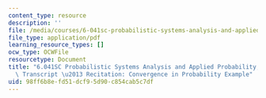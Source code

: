 ```yaml
---
content_type: resource
description: ''
file: /media/courses/6-041sc-probabilistic-systems-analysis-and-applied-probability-fall-2013/98ff6b8efd51dcf95d90c854cab5c7df_MIT6_041SCF13_Edit2_No33_Rec20_P3_ConvgProb2_300k.pdf
file_type: application/pdf
learning_resource_types: []
ocw_type: OCWFile
resourcetype: Document
title: "6.041SC Probabilistic Systems Analysis and Applied Probability, Fall 2013\
  \ Transcript \u2013 Recitation: Convergence in Probability Example"
uid: 98ff6b8e-fd51-dcf9-5d90-c854cab5c7df
---
```

